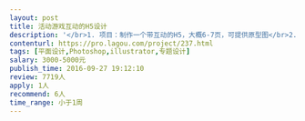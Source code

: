 ```yaml
---                
layout: post       
title: 活动游戏互动的H5设计           
description: '</br>1. 项目：制作一个带互动的H5，大概6-7页，可提供原型图</br>2. 需要参考活动主视觉及文案衍生出一个轻松活泼的H5设计</br>3. 十一期间完成设计工作</br>'     
contenturl: https://pro.lagou.com/project/237.html      
tags: [平面设计,Photoshop,illustrator,专题设计]            
salary: 3000-5000元          
publish_time: 2016-09-27 19:12:10         
review: 7719人                   
apply: 1人                   
recommend: 6人                   
time_range: 小于1周              
---                 
```

